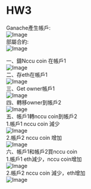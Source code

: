 # HW3

Ganache產生帳戶:<br>
![Image](https://github.com/kaysu97/HW3/blob/master/HW3/screenshot/%E5%B8%B3%E6%88%B6.PNG)<br>
部屬合約:<br>
![Image](https://github.com/kaysu97/HW3/blob/master/HW3/screenshot/%E4%BD%88%E7%BD%B2%E5%90%88%E7%B4%84.PNG) <br>

一、鑄Nccu coin 在帳戶1<br>
![Image](https://github.com/kaysu97/HW3/blob/master/HW3/screenshot/mint%20nccu%20coin%E5%B8%B3%E6%88%B61.PNG)<br>
二、存eth在帳戶1<br>
![Image](https://github.com/kaysu97/HW3/blob/master/HW3/screenshot/%E5%AD%98%E6%AC%BEeth.PNG)<br>
三、Get owner帳戶1<br>
![Image](https://github.com/kaysu97/HW3/blob/master/HW3/screenshot/getowner%E5%B8%B3%E6%88%B61.PNG)<br>
四、轉移owner到帳戶2<br>
![Image](https://github.com/kaysu97/HW3/blob/master/HW3/screenshot/transfer%20owner%E5%B8%B3%E6%88%B62info.PNG)<br>
五、帳戶1轉nccu coin到帳戶2<br>
1.帳戶1 nccu coin 減少<br>
![Image](https://github.com/kaysu97/HW3/blob/master/HW3/screenshot/transfernccucoin%E5%B8%B3%E6%88%B61.PNG)<br>
2.帳戶2 nccu coin 增加<br>
![Image](https://github.com/kaysu97/HW3/blob/master/HW3/screenshot/transfer%20nccu%20coin%E5%B8%B3%E6%88%B62.PNG)<br>
六、帳戶1和帳戶2買nccu coin<br>
1.帳戶1 eth減少，nccu coin增加<br>
![Image](https://github.com/kaysu97/HW3/blob/master/HW3/screenshot/buy%20nccucoin%E5%B8%B3%E6%88%B61.PNG)<br>
2.帳戶2 nccu coin 減少，eth增加<br>
![Image](https://github.com/kaysu97/HW3/blob/master/HW3/screenshot/buynccucoin%E5%B8%B3%E6%88%B62.PNG)
